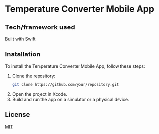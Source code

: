 # Temperature Converter Mobile App

## Tech/framework used
Built with Swift

## Installation
To install the Temperature Converter Mobile App, follow these steps:
1. Clone the repository:
   ```sh
   git clone https://github.com/your/repository.git
2. Open the project in Xcode.
3. Build and run the app on a simulator or a physical device.

## License
[MIT](https://choosealicense.com/licenses/mit/)

